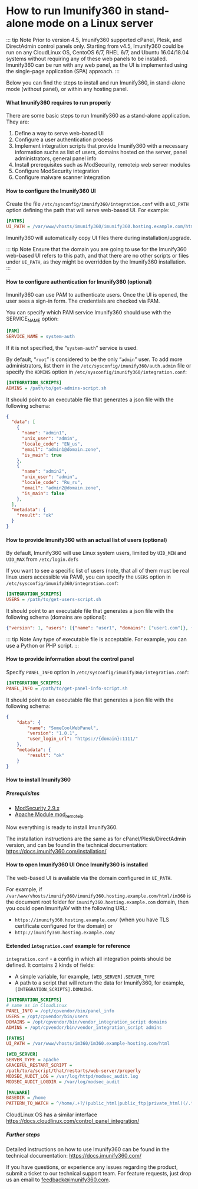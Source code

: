 # How to run Imunify360 in stand-alone mode on a Linux server

::: tip Note
Prior to version 4.5, Imunify360 supported cPanel, Plesk, and
DirectAdmin control panels only. Starting from v4.5, Imunify360 could
be run on any CloudLinux OS, CentoOS 6/7, RHEL 6/7, and Ubuntu
16.04/18.04 systems without requiring any of these web panels to be
installed. Imunify360 can be run with any web panel, as the UI is
implemented using the single-page application (SPA) approach.
:::

Below you can find the steps to install and run Imunify360, in
stand-alone mode (without panel), or within any hosting panel.


#### What Imunify360 requires to run properly

There are some basic steps to run Imunify360
 as a stand-alone application. They are:

1. Define a way to serve web-based UI
2. Configure a user authentication process
3. Implement integration scripts that provide Imunify360 with
   a necessary information suchs as list of users, domains hosted on
   the server, panel administrators, general panel info
4. Install prerequisites such as ModSecurity, remoteip web server modules
5. Configure ModSecurity integration
6. Configure malware scanner integration


#### How to configure the Imunify360 UI

Create the file `/etc/sysconfig/imunify360/integration.conf` with a
`UI_PATH` option defining the path that will serve web-based UI. For
example:

``` ini
[PATHS]
UI_PATH = /var/www/vhosts/imunify360/imunify360.hosting.example.com/html/im360
```

Imunify360 will automatically copy UI files there during installation/upgrade.

::: tip Note
Ensure that the domain you are going to use for the Imunify360
web-based UI refers to this path, and that there are no other scripts
or files under `UI_PATH`, as they might be overridden by the Imunify360
installation.
:::


#### How to configure authentication for Imunify360 (optional)

Imunify360 can use PAM to authenticate users.
Once the UI is opened, the user sees a sign-in form. The credentials are checked via PAM.

You can specify which PAM service Imunify360 should use with the SERVICE<sub>NAME</sub> option:

``` ini
[PAM]
SERVICE_NAME = system-auth
```


If it is not specified, the “`system-auth`” service is used.

By default, “`root`” is considered to be the only “`admin`” user.  To
add more administrators, list them in the
`/etc/sysconfig/imunify360/auth.admin` file or specify the `ADMINS`
option in `/etc/sysconfig/imunify360/integration.conf`:

``` ini
[INTEGRATION_SCRIPTS]
ADMINS = /path/to/get-admins-script.sh

```
It should point to an executable file that generates a json file with
the following schema:

<!-- identical to CloudLinux "admins" script
 https://docs.cloudlinux.com/control_panel_integration/#admins
-->

``` json
{
  "data": [
    {
      "name": "admin1",
      "unix_user": "admin",
      "locale_code": "EN_us",
      "email": "admin1@domain.zone",
      "is_main": true
    },
	{
      "name": "admin2",
      "unix_user": "admin",
      "locale_code": "Ru_ru",
      "email": "admin2@domain.zone",
      "is_main": false
    },
  ],
  "metadata": {
    "result": "ok"
  }
}
```


#### How to provide Imunify360 with an actual list of users (optional)

By default, Imunify360 will use Linux system users, limited
by `UID_MIN` and `UID_MAX` from `/etc/login.defs`

If you want to see a specific list of users (note, that all of them
must be real linux users accessible via PAM), you can specify the
`USERS` option in `/etc/sysconfig/imunify360/integration.conf`:

``` ini
[INTEGRATION_SCRIPTS]
USERS = /path/to/get-users-script.sh
```


It should point to an executable file that generates a json file with
the following schema (domains are optional):

<!--
XXX data format is incompatible with CL "users" script 
https://docs.cloudlinux.com/control_panel_integration/#users
-->

``` json
{"version": 1, "users": [{"name": "user1", "domains": ["user1.com"]}, {"name": "user2"},..]}
```

::: tip Note
Any type of executable file is acceptable. For example,
you can use a Python or PHP script.
:::

#### How to provide information about the control panel

Specify `PANEL_INFO` option in `/etc/sysconfig/imunify360/integration.conf`:

``` ini
[INTEGRATION_SCRIPTS]
PANEL_INFO = /path/to/get-panel-info-script.sh
```

It should point to an executable file that generates a json file with
the following schema:

<!-- identical to Cloudlinux OS `panel_info` output
https://docs.cloudlinux.com/control_panel_integration/#the-list-of-the-integration-scripts
-->

``` json
{
	"data": {
		"name": "SomeCoolWebPanel",
		"version": "1.0.1",
		"user_login_url": "https://{domain}:1111/"
	},
	"metadata": {
		"result": "ok"
	}
}
```

#### How to install Imunify360

##### Prerequisites

-   [ModSecurity 2.9.x](https://modsecurity.org/)
-   [Apache Module mod<sub>remoteip</sub>](http://httpd.apache.org/docs/2.4/mod/mod_remoteip.html)

Now everything is ready to install Imunify360.

The installation instructions are the same as for
cPanel/Plesk/DirectAdmin version, and can be found in the technical
documentation:
<https://docs.imunify360.com/installation/> 



#### How  to open Imunify360 UI Once Imunify360 is installed

The web-based UI is available via the domain configured in `UI_PATH`.

For example, if
`/var/www/vhosts/imunify360/imunify360.hosting.example.com/html/im360`
is the document root folder for `imunify360.hosting.example.com`
domain, then you could open ImunifyAV with the following URL:

* `https://imunify360.hosting.example.com/` (when you have TLS
certificate configured for the domain) or
* `http://imunify360.hosting.example.com/` 

#### Extended `integration.conf` example for reference

`integration.conf` - a config in which all integration points should
be defined. It contains 2 kinds of fields:
* A simple variable, for example, `[WEB_SERVER].SERVER_TYPE`
* A path to a script that will return the data for Imunify360, for example,
  `[INTEGRATION_SCRIPTS].DOMAINS`.

``` ini
[INTEGRATION_SCRIPTS]
# same as in CloudLinux
PANEL_INFO = /opt/cpvendor/bin/panel_info
USERS = /opt/cpvendor/bin/users
DOMAINS = /opt/cpvendor/bin/vendor_integration_script domains
ADMINS = /opt/cpvendor/bin/vendor_integration_script admins

[PATHS]
UI_PATH = /var/www/vhosts/im360/im360.example-hosting.com/html

[WEB_SERVER]
SERVER_TYPE = apache
GRACEFUL_RESTART_SCRIPT =
/path/to/a/script/that/restarts/web-server/properly
MODSEC_AUDIT_LOG = /var/log/httpd/modsec_audit.log
MODSEC_AUDIT_LOGDIR = /var/log/modsec_audit

[MALWARE]
BASEDIR = /home
PATTERN_TO_WATCH = ^/home/.+?/(public_html|public_ftp|private_html)(/.*)?$
```

CloudLinux OS has a similar interface <https://docs.cloudlinux.com/control_panel_integration/>

##### Further steps

Detailed instructions on how to use Imunify360 can be found in the
technical documentation: <https://docs.imunify360.com/>


If you have questions, or experience any issues regarding the
product, submit a ticket to our technical support team. For feature
requests, just drop us an email to <feedback@imunify360.com>.


